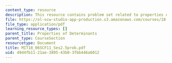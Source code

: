 ```yaml
---
content_type: resource
description: This resource contains problem set related to properties of determinants.
file: https://ol-ocw-studio-app-production.s3.amazonaws.com/courses/18-06sc-linear-algebra-fall-2011/49d4fb1121ae389543b03fbb446a6012_MIT18_06SCF11_Ses2.5prob.pdf
file_type: application/pdf
learning_resource_types: []
parent_title: Properties of Determinants
parent_type: CourseSection
resourcetype: Document
title: MIT18_06SCF11_Ses2.5prob.pdf
uid: 49d4fb11-21ae-3895-43b0-3fbb446a6012
---
```

